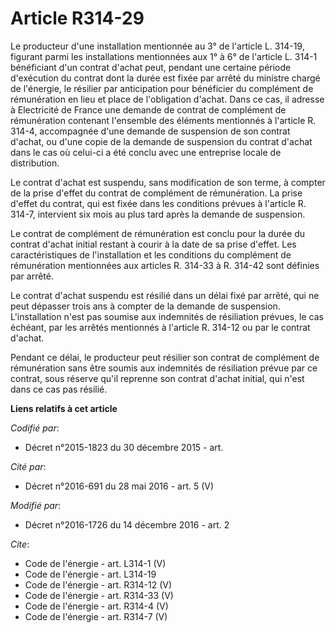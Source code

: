 # Article R314-29

Le producteur d'une installation mentionnée au 3° de l'article L. 314-19, figurant parmi les installations mentionnées aux 1°
à 6° de l'article L. 314-1 bénéficiant d'un contrat d'achat peut, pendant une certaine période d'exécution du contrat dont la
durée est fixée par arrêté du ministre chargé de l'énergie, le résilier par anticipation pour bénéficier du complément de
rémunération en lieu et place de l'obligation d'achat. Dans ce cas, il adresse à Electricité de France une demande de contrat
de complément de rémunération contenant l'ensemble des éléments mentionnés à l'article R. 314-4, accompagnée d'une demande de
suspension de son contrat d'achat, ou d'une copie de la demande de suspension du contrat d'achat dans le cas où celui-ci a
été conclu avec une entreprise locale de distribution. 

Le contrat d'achat est suspendu, sans modification de son terme, à compter de la prise d'effet du contrat de complément de
rémunération. La prise d'effet du contrat, qui est fixée dans les conditions prévues à l'article R. 314-7, intervient six
mois au plus tard après la demande de suspension. 

Le contrat de complément de rémunération est conclu pour la durée du contrat d'achat initial restant à courir à la date de sa
prise d'effet. Les caractéristiques de l'installation et les conditions du complément de rémunération mentionnées aux
articles R. 314-33 à R. 314-42 sont définies par arrêté. 

Le contrat d'achat suspendu est résilié dans un délai fixé par arrêté, qui ne peut dépasser trois ans à compter de la demande
de suspension. L'installation n'est pas soumise aux indemnités de résiliation prévues, le cas échéant, par les arrêtés
mentionnés à l'article R. 314-12 ou par le contrat d'achat. 

Pendant ce délai, le producteur peut résilier son contrat de complément de rémunération sans être soumis aux indemnités de
résiliation prévue par ce contrat, sous réserve qu'il reprenne son contrat d'achat initial, qui n'est dans ce cas pas
résilié.

**Liens relatifs à cet article**

_Codifié par_:

  - Décret n°2015-1823 du 30 décembre 2015 - art.

_Cité par_:

  - Décret n°2016-691 du 28 mai 2016 - art. 5 (V)

_Modifié par_:

  - Décret n°2016-1726 du 14 décembre 2016 - art. 2

_Cite_:

  - Code de l'énergie - art. L314-1 (V)
  - Code de l'énergie - art. L314-19
  - Code de l'énergie - art. R314-12 (V)
  - Code de l'énergie - art. R314-33 (V)
  - Code de l'énergie - art. R314-4 (V)
  - Code de l'énergie - art. R314-7 (V)
